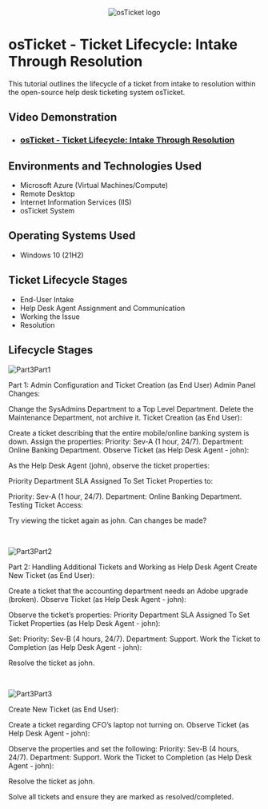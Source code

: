<p align="center">
<img src="https://i.imgur.com/Clzj7Xs.png" alt="osTicket logo"/>
</p>

<h1>osTicket - Ticket Lifecycle: Intake Through Resolution</h1>
This tutorial outlines the lifecycle of a ticket from intake to resolution within the open-source help desk ticketing system osTicket.<br />


<h2>Video Demonstration</h2>

- ### [osTicket - Ticket Lifecycle: Intake Through Resolution](https://youtu.be/qOI06EtkkjA?si=YTfbALvOp-XWsPee)

<h2>Environments and Technologies Used</h2>

- Microsoft Azure (Virtual Machines/Compute)
- Remote Desktop
- Internet Information Services (IIS)
- osTicket System

<h2>Operating Systems Used </h2>

- Windows 10</b> (21H2)

<h2>Ticket Lifecycle Stages</h2>

- End-User Intake
- Help Desk Agent Assignment and Communication
- Working the Issue
- Resolution

<h2>Lifecycle Stages</h2>

<p>

  
  ![Part3Part1](https://github.com/user-attachments/assets/5f15d828-a922-45a4-92b0-c202033a0cf7)


  
  

</p>
<p>
Part 1: Admin Configuration and Ticket Creation (as End User)
Admin Panel Changes:

Change the SysAdmins Department to a Top Level Department.
Delete the Maintenance Department, not archive it.
Ticket Creation (as End User):

Create a ticket describing that the entire mobile/online banking system is down.
Assign the properties:
Priority: Sev-A (1 hour, 24/7).
Department: Online Banking Department.
Observe Ticket (as Help Desk Agent - john):

As the Help Desk Agent (john), observe the ticket properties:

Priority
Department
SLA
Assigned To
Set Ticket Properties to:

Priority: Sev-A (1 hour, 24/7).
Department: Online Banking Department.
Testing Ticket Access:

Try viewing the ticket again as john. Can changes be made?
</p>
<br />

<p>


![Part3Part2](https://github.com/user-attachments/assets/160f609f-4831-4198-8fb2-42619abffbe8)



</p>
<p>
Part 2: Handling Additional Tickets and Working as Help Desk Agent
Create New Ticket (as End User):

Create a ticket that the accounting department needs an Adobe upgrade (broken).
Observe Ticket (as Help Desk Agent - john):

Observe the ticket’s properties:
Priority
Department
SLA
Assigned To
Set Ticket Properties (as Help Desk Agent - john):

Set:
Priority: Sev-B (4 hours, 24/7).
Department: Support.
Work the Ticket to Completion (as Help Desk Agent - john):

Resolve the ticket as john.


</p>
<br />

<p>


![Part3Part3](https://github.com/user-attachments/assets/3ff69c5a-d3e9-4032-a41f-2c57a4840d46)



</p>
<p>
Create New Ticket (as End User):

Create a ticket regarding CFO’s laptop not turning on.
Observe Ticket (as Help Desk Agent - john):

Observe the properties and set the following:
Priority: Sev-B (4 hours, 24/7).
Department: Support.
Work the Ticket to Completion (as Help Desk Agent - john):

Resolve the ticket as john.

Solve all tickets and ensure they are marked as resolved/completed.
</p>
<br />
